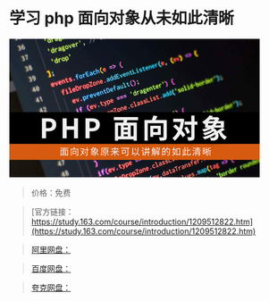 # 学习 php 面向对象从未如此清晰

![img](../../../assets/study163/free/7d16d850d2b44a0eb69637aeba297057.png)

> 价格：免费

> [官方链接：https://study.163.com/course/introduction/1209512822.htm](https://study.163.com/course/introduction/1209512822.htm)

> [阿里网盘：]()

> [百度网盘：]()

> [夸克网盘：]()
